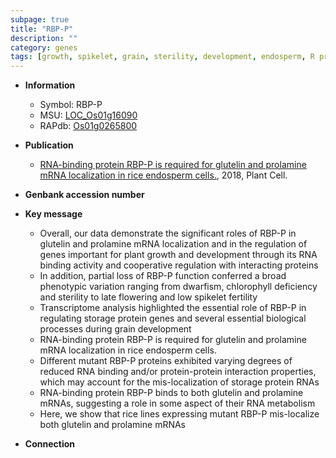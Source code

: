 ```yaml
---
subpage: true
title: "RBP-P"
description: ""
category: genes
tags: [growth, spikelet, grain, sterility, development, endosperm, R protein, fertility, plant growth, glutelin]
---
```


* **Information**  
    + Symbol: RBP-P  
    + MSU: [LOC_Os01g16090](http://rice.plantbiology.msu.edu/cgi-bin/ORF_infopage.cgi?orf=LOC_Os01g16090)  
    + RAPdb: [Os01g0265800](http://rapdb.dna.affrc.go.jp/viewer/gbrowse_details/irgsp1?name=Os01g0265800)  

* **Publication**  
    + [RNA-binding protein RBP-P is required for glutelin and prolamine mRNA localization in rice endosperm cells.](http://www.ncbi.nlm.nih.gov/pubmed?term=RNA-binding+protein+RBP-P+is+required+for+glutelin+and+prolamine+mRNA+localization+in+rice+endosperm+cells.%5BTitle%5D), 2018, Plant Cell.

* **Genbank accession number**  

* **Key message**  
    + Overall, our data demonstrate the significant roles of RBP-P in glutelin and prolamine mRNA localization and in the regulation of genes important for plant growth and development through its RNA binding activity and cooperative regulation with interacting proteins
    + In addition, partial loss of RBP-P function conferred a broad phenotypic variation ranging from dwarfism, chlorophyll deficiency and sterility to late flowering and low spikelet fertility
    + Transcriptome analysis highlighted the essential role of RBP-P in regulating storage protein genes and several essential biological processes during grain development
    + RNA-binding protein RBP-P is required for glutelin and prolamine mRNA localization in rice endosperm cells.
    + Different mutant RBP-P proteins exhibited varying degrees of reduced RNA binding and/or protein-protein interaction properties, which may account for the mis-localization of storage protein RNAs
    + RNA-binding protein RBP-P binds to both glutelin and prolamine mRNAs, suggesting a role in some aspect of their RNA metabolism
    + Here, we show that rice lines expressing mutant RBP-P mis-localize both glutelin and prolamine mRNAs

* **Connection**  



